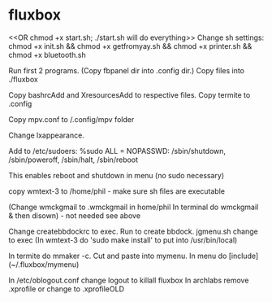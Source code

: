 # fluxbox
<<OR chmod +x start.sh; ./start.sh will do everything>>
Change sh settings: chmod +x init.sh && chmod +x getfromyay.sh && chmod +x printer.sh && chmod +x bluetooth.sh

Run first 2 programs.  (Copy fbpanel dir into .config dir.)  Copy files into ./fluxbox

Copy bashrcAdd and XresourcesAdd to respective files.  Copy termite to .config

Copy mpv.conf to /.config/mpv folder

Change lxappearance.

Add to /etc/sudoers: %sudo ALL = NOPASSWD: /sbin/shutdown, /sbin/poweroff, /sbin/halt, /sbin/reboot

This enables reboot and shutdown in menu (no sudo necessary)

copy wmtext-3 to /home/phil - make sure sh files are executable

(Change wmckgmail to .wmckgmail in home/phil  In terminal do wmckgmail & then disown) - not needed see above

Change createbbdockrc to exec.  Run to create bbdock.
jgmenu.sh change to exec
(In wmtext-3 do 'sudo make install' to put into /usr/bin/local)

In termite do mmaker -c.  Cut and paste into mymenu. In menu do [include] (~/.fluxbox/mymenu)

In /etc/oblogout.conf change logout to killall fluxbox
In archlabs remove .xprofile or change to .xprofileOLD
